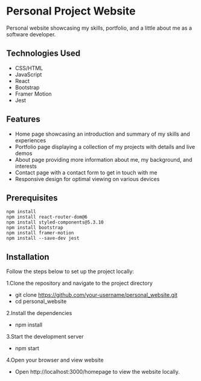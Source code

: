 # Personal Project Website
Personal website showcasing my skills, portfolio, and a little about me as a software developer.

## Technologies Used
- CSS/HTML
- JavaScript
- React
- Bootstrap
- Framer Motion
- Jest

## Features
- Home page showcasing an introduction and summary of my skills and experiences
- Portfolio page displaying a collection of my projects with details and live demos
- About page providing more information about me, my background, and interests
- Contact page with a contact form to get in touch with me
- Responsive design for optimal viewing on various devices

## Prerequisites
```
npm install
npm install react-router-dom@6
npm install styled-components@5.3.10
npm install bootstrap
npm install framer-motion
npm install --save-dev jest
```

## Installation
Follow the steps below to set up the project locally:

1.Clone the repository and navigate to the project directory
- git clone https://github.com/your-username/personal_website.git
- cd personal_website

2.Install the dependencies
- npm install

3.Start the development server
- npm start

4.Open your browser and view website
- Open http://localhost:3000/homepage to view the website locally.
